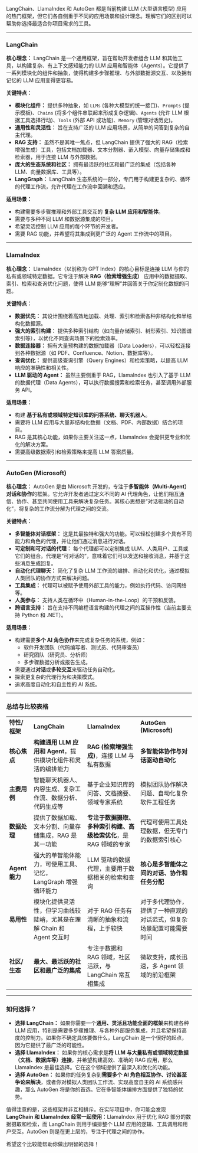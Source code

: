 LangChain、LlamaIndex 和 AutoGen 都是当前构建 LLM (大型语言模型) 应用的热门框架，但它们各自侧重于不同的应用场景和设计理念。理解它们的区别可以帮助你选择最适合你项目需求的工具。

---

### LangChain

**核心理念：** LangChain 是一个通用框架，旨在帮助开发者组合 LLM 和其他工具，以构建复杂、有上下文感知能力的 LLM 应用和智能体（Agents）。它提供了一系列模块化的组件和抽象，使得构建多步骤推理、与外部数据源交互、以及拥有记忆的 LLM 应用变得更容易。

**关键特点：**

- **模块化组件：** 提供多种抽象，如 `LLMs` (各种大模型的统一接口)、`Prompts` (提示模板)、`Chains` (将多个组件串联起来形成复杂逻辑)、`Agents` (允许 LLM 根据工具选择行动)、`Tools` (外部 API 或功能)、`Memory` (管理对话历史)。
- **通用性和灵活性：** 旨在支持广泛的 LLM 应用场景，从简单的问答到复杂的自主代理。
- **RAG 支持：** 虽然不是其唯一焦点，但 LangChain 提供了强大的 RAG（检索增强生成）工具，包括文档加载器、文本分割器、嵌入模型、向量存储集成和检索器，用于连接 LLM 与外部数据。
- **庞大的生态系统和社区：** 拥有最活跃的社区和最广泛的集成（包括各种 LLM、向量数据库、工具等）。
- **LangGraph：** LangChain 生态系统的一部分，专门用于构建更复杂的、循环的代理工作流，允许代理在工作流中回溯和适应。

**适用场景：**

- 构建需要多步骤推理和外部工具交互的 **复杂 LLM 应用和智能体**。
- 需要与多种不同 LLM 和数据源集成的项目。
- 希望灵活控制 LLM 应用的每个环节的开发者。
- 需要 RAG 功能，并希望将其集成到更广泛的 Agent 工作流中的项目。

---

### LlamaIndex

**核心理念：** LlamaIndex（以前称为 GPT Index）的核心目标是连接 LLM 与你的私有或领域特定数据。它专注于解决 **RAG（检索增强生成）** 应用中的数据摄取、索引、检索和查询优化问题，使得 LLM 能够“理解”并回答关于你定制化数据的问题。

**关键特点：**

- **数据优先：** 其设计围绕着高效地加载、处理、索引和检索各种非结构化和半结构化数据源。
- **强大的索引构建：** 提供多种索引结构（如向量存储索引、树形索引、知识图谱索引等），以优化不同查询场景下的检索效率。
- **数据连接器：** 拥有大量预构建的数据加载器（Data Loaders），可以轻松连接到各种数据源（如 PDF、Confluence、Notion、数据库等）。
- **查询优化：** 提供高级查询引擎（Query Engines）和检索策略，以提高 LLM 响应的准确性和相关性。
- **LLM 驱动的 Agent：** 虽然主要侧重于 RAG，LlamaIndex 也引入了基于 LLM 的数据代理（Data Agents），可以执行数据搜索和检索任务，甚至调用外部服务 API。

**适用场景：**

- 构建 **基于私有或领域特定知识库的问答系统、聊天机器人**。
- 需要将 LLM 应用与大量非结构化数据（文档、PDF、内部数据）结合的项目。
- RAG 是其核心功能，如果你主要关注这一点，LlamaIndex 会提供更专业和优化的解决方案。
- 需要高级数据索引和检索策略来提高 LLM 答案质量。

---

### AutoGen (Microsoft)

**核心理念：** AutoGen 是由 Microsoft 开发的，专注于**多智能体（Multi-Agent）对话和协作**的框架。它允许开发者通过定义不同的 AI 代理角色，让他们相互通信、协作、甚至共同使用工具来解决复杂任务。其核心思想是“对话驱动的自动化”，将复杂的工作流分解为代理之间的交流。

**关键特点：**

- **多智能体对话框架：** 这是其最独特和强大的功能。可以轻松创建多个具有不同能力和角色的代理，并让他们通过消息进行对话。
- **可定制和可对话的代理：** 每个代理都可以定制集成 LLM、人类用户、工具或它们的组合。代理是“可对话的”，意味着它们可以发送和接收消息，并基于这些消息生成回复。
- **自动化代理聊天：** 简化了复杂 LLM 工作流的编排、自动化和优化，通过模拟人类团队的协作方式来解决问题。
- **工具集成：** 代理可以被赋予使用外部工具的能力，例如执行代码、访问网络等。
- **人类参与：** 支持人类在循环中（Human-in-the-Loop）的干预和反馈。
- **跨语言支持：** 旨在支持不同编程语言构建的代理之间的互操作性（当前主要支持 Python 和 .NET）。

**适用场景：**

- 构建需要**多个 AI 角色协作**来完成复杂任务的系统，例如：
    - 软件开发团队（代码编写者、测试员、代码审查员）
    - 研究团队（研究员、分析师）
    - 多步骤数据分析或报告生成。
- 需要通过**对话**或**多轮交互**来驱动任务自动化。
- 探索更复杂的代理行为和决策模式。
- 追求高度自动化和自主性的 AI 系统。

---

### 总结与比较表格

|   |   |   |   |
|---|---|---|---|
|**特性/框架**|**LangChain**|**LlamaIndex**|**AutoGen (Microsoft)**|
|**核心焦点**|**构建通用 LLM 应用和 Agent**，提供模块化组件和灵活的编排能力|**RAG (检索增强生成)**，连接 LLM 与私有数据|**多智能体协作与对话驱动自动化**|
|**主要用例**|智能聊天机器人、内容生成、复杂工作流、数据分析、代码生成等|基于企业知识库的问答、文档摘要、领域专家系统|模拟团队协作解决问题、自动化复杂软件工程任务|
|**数据处理**|提供了数据加载、文本分割、向量存储集成，RAG 是其一功能|**专注于数据摄取、多种索引构建、高级检索优化**，是 RAG 领域的专家|代理可使用工具处理数据，但无专门的数据索引核心|
|**Agent 能力**|强大的单智能体能力，可使用工具、记忆，LangGraph 增强循环能力|LLM 驱动的数据代理，主要用于数据相关的检索和查询|**核心是多智能体之间的对话、协作和任务分配**|
|**易用性**|模块化提供灵活性，但学习曲线较陡峭，尤其是在理解 Chain 和 Agent 交互时|对于 RAG 任务有清晰的抽象和流程，上手较快|对于多代理协作，提供了一种直观的对话范式，但复杂场景配置可能需要时间|
|**社区/生态**|**最大、最活跃的社区和最广泛的集成**|专注于数据和 RAG 领域，社区活跃，与 LangChain 常互相集成|微软支持，成长迅速，多 Agent 领域的前沿框架|

---

### 如何选择？

- **选择 LangChain：** 如果你需要一个**通用、灵活且功能全面的框架**来构建各种 LLM 应用，特别是需要多步骤推理、与各种外部服务集成，并且希望保持高度的控制力。如果你不确定具体要做什么，LangChain 是一个很好的起点，因为它提供了最广泛的可能性。
- **选择 LlamaIndex：** 如果你的核心需求是**将 LLM 与大量私有或领域特定数据（文档、数据库等）连接**，并希望构建高效、准确的 RAG 应用，那么 LlamaIndex 是最佳选择。它在这个领域提供了最深入和优化的功能。
- **选择 AutoGen：** 如果你的任务复杂到**需要多个 AI 角色相互协作、讨论甚至争论来解决**，或者你对模拟人类团队工作流、实现高度自主的 AI 系统感兴趣，那么 AutoGen 将是你的首选。它在多智能体编排方面提供了独特的优势。

值得注意的是，这些框架并非互相排斥。在实际项目中，你可能会发现 **LangChain 和 LlamaIndex 经常一起使用**：LlamaIndex 用于优化 RAG 部分的数据摄取和检索，而 LangChain 则用于编排整个 LLM 应用的逻辑、工具调用和用户交互。AutoGen 则是在更上层的，专注于代理之间的协作。

希望这个比较能帮助你做出明智的选择！